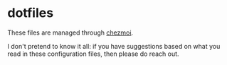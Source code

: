 # dotfiles

These files are managed through [chezmoi](https://www.chezmoi.io/).

I don't pretend to know it all: if you have suggestions based on what you read
in these configuration files, then please do reach out.
